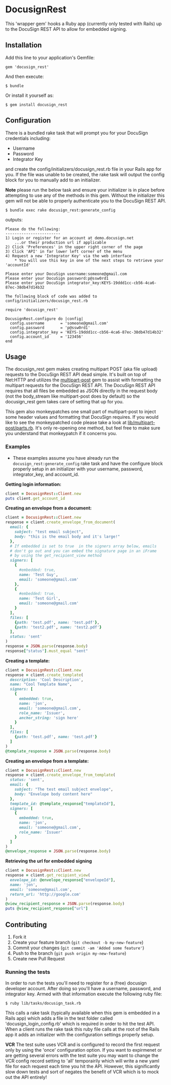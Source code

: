 # DocusignRest

This 'wrapper gem' hooks a Ruby app (currently only tested with Rails) up to the DocuSign REST API to allow for embedded signing.

## Installation

Add this line to your application's Gemfile:

    gem 'docusign_rest'

And then execute:

    $ bundle

Or install it yourself as:

    $ gem install docusign_rest

## Configuration

There is a bundled rake task that will prompt you for your DocuSign credentials including:

  * Username
  * Password
  * Integrator Key

and create the config/initializers/docusign\_rest.rb file in your Rails app for you. If the file was unable to be created, the rake task will output the config block for you to manually add to an initializer.

**Note** please run the below task and ensure your initializer is in place before attempting to use any of the methods in this gem. Without the initializer this gem will not be able to properly authenticate you to the DocuSign REST API.

    $ bundle exec rake docusign_rest:generate_config

outputs:

    Please do the following:
    ------------------------
    1) Login or register for an account at demo.docusign.net
        ...or their production url if applicable
    2) Click 'Preferences' in the upper right corner of the page
    3) Click 'API' in far lower left corner of the menu
    4) Request a new 'Integrator Key' via the web interface
        * You will use this key in one of the next steps to retrieve your 'accountId'

    Please enter your DocuSign username:someone@gmail.com
    Please enter your DocuSign password:p@ssw0rd1
    Please enter your DocuSign integrator_key:KEYS-19ddd1cc-cb56-4ca6-87ec-38db47d14b32

    The following block of code was added to config/initializers/docusign_rest.rb

    require 'docusign_rest'

    DocusignRest.configure do |config|
      config.username       = 'someone@gmail.com'
      config.password       = 'p@ssw0rd1'
      config.integrator_key = 'KEYS-19ddd1cc-cb56-4ca6-87ec-38db47d14b32'
      config.account_id     = '123456'
    end

## Usage

The docusign\_rest gem makes creating multipart POST (aka file upload) requests to the DocuSign REST API dead simple. It's built on top of Net:HTTP and utilizes the [multipart-post](https://github.com/nicksieger/multipart-post) gem to assist with formatting the multipart requests for the DocuSign REST API. The DocuSign REST API requires that all files be embedded as JSON directly in the request body (not the body\_stream like multipart-post does by default) so the docusign\_rest gem takes care of setting that up for you. 

This gem also monkeypatches one small part of multipart-post to inject some header values and formatting that DocuSign requires. If you would like to see the monkeypatched code please take a look at [lib/multipart-post/parts.rb](https://github.com/j2fly/docusign_rest/blob/master/lib/multipart_post/parts.rb). It's only re-opening one method, but feel free to make sure you understand that monkeypatch if it concerns you. 

### Examples

* These examples assume you have already run the `docusign_rest:generate_config` rake task and have the configure block properly setup in an initializer with your username, password, integrator\_key, and account\_id.

**Getting login information:**

```ruby
client = DocusignRest::Client.new
puts client.get_account_id
```


**Creating an envelope from a document:**

```ruby
client = DocusignRest::Client.new
response = client.create_envelope_from_document(
  email: {
    subject: "test email subject",
    body: "this is the email body and it's large!"
  },
  # If embedded is set to true  in the signers array below, emails
  # don't go out and you can embed the signature page in an iFrame
  # by using the get_recipient_view method
  signers: [
    {
      #embedded: true,
      name: 'Test Guy',
      email: 'someone@gmail.com'
    },
    {
      #embedded: true,
      name: 'Test Girl',
      email: 'someone@gmail.com'
    }
  ],
  files: [
    {path: 'test.pdf', name: 'test.pdf'},
    {path: 'test2.pdf', name: 'test2.pdf'}
  ],
  status: 'sent'
)
response = JSON.parse(response.body)
response["status"].must_equal "sent"
```


**Creating a template:**

```ruby
client = DocusignRest::Client.new
response = client.create_template(
  description: 'Cool Description',
  name: "Cool Template Name",
  signers: [
    {
      embedded: true,
      name: 'jon',
      email: 'someone@gmail.com',
      role_name: 'Issuer',
      anchor_string: 'sign here'
    }
  ],
  files: [
    {path: 'test.pdf', name: 'test.pdf'}
  ]
)
@template_response = JSON.parse(response.body)
```


**Creating an envelope from a template:**

```ruby
client = DocusignRest::Client.new
response = client.create_envelope_from_template(
  status: 'sent',
  email: {
    subject: "The test email subject envelope",
    body: "Envelope body content here"
  },
  template_id: @template_response["templateId"],
  signers: [
    {
      embedded: true,
      name: 'jon',
      email: 'someone@gmail.com',
      role_name: 'Issuer'
    }
  ]
)
@envelope_response = JSON.parse(response.body)
```


**Retrieving the url for embedded signing**

```ruby
client = DocusignRest::Client.new
response = client.get_recipient_view(
  envelope_id: @envelope_response["envelopeId"],
  name: 'jon',
  email: 'someone@gmail.com',
  return_url: 'http://google.com'
)
@view_recipient_response = JSON.parse(response.body)
puts @view_recipient_response["url"]
```


## Contributing

1. Fork it
2. Create your feature branch (`git checkout -b my-new-feature`)
3. Commit your changes (`git commit -am 'Added some feature'`)
4. Push to the branch (`git push origin my-new-feature`)
5. Create new Pull Request

### Running the tests

In order to run the tests you'll need to register for a (free) docusign developer account. After doing so you'll have a username, password, and integrator key. Armed with that information execute the following ruby file:

    $ ruby lib/tasks/docusign_task.rb

This calls a rake task (typically available when this gem is embedded in a Rails app) which adds a file in the test folder called 'docusign_login_config.rb' which is required in order to hit the test API. When a client runs the rake task this ruby file calls at the root of the Rails app it adds an initializer with the configuration settings properly setup.

**VCR**
The test suite uses VCR and is configured to record the first request only by using the 'once' configuration option. If you want to expirmenet or are getting several errors with the test suite you may want to change the VCR config record setting to 'all' temporairily which will write a new yaml file for each request each time you hit the API. However, this significantly slow down tests and sort of negates the benefit of VCR which is to mock out the API entirely!
